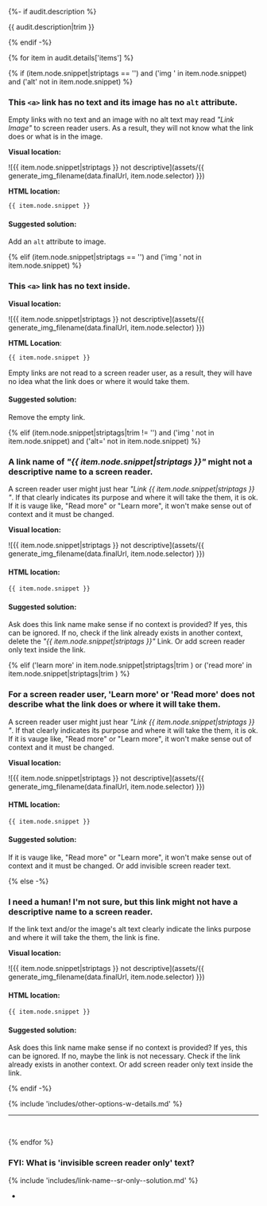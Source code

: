 {%- if audit.description %}

{{ audit.description|trim }}

{% endif -%}

{% for item in audit.details['items'] %}

{% if (item.node.snippet|striptags == '') and ('img ' in item.node.snippet) and ('alt' not in item.node.snippet)  %}

### This `<a>` link has no text and its image has no `alt` attribute.

Empty links with no text and an image with no alt text may read _"Link Image"_ to screen reader users. As a result, they will not know what the link does or what is in the image.

__Visual location:__

![{{ item.node.snippet|striptags }} not descriptive](assets/{{ generate_img_filename(data.finalUrl, item.node.selector) }})

__HTML location:__

```html
{{ item.node.snippet }}
```

#### Suggested solution:
Add an `alt` attribute to image.

{% elif (item.node.snippet|striptags == '') and ('img ' not in item.node.snippet)  %}

### This `<a>` link has no text inside.

__Visual location:__

![{{ item.node.snippet|striptags }} not descriptive](assets/{{ generate_img_filename(data.finalUrl, item.node.selector) }})

__HTML Location__:

```html
{{ item.node.snippet }}
```
Empty links are not read to a screen reader user, as a result, they will have no idea what the link does or where it would take them.

#### Suggested solution:

Remove the empty link.



{% elif (item.node.snippet|striptags|trim != '') and ('img ' not in item.node.snippet) and ('alt=' not in item.node.snippet) %}

### A link name of _"{{ item.node.snippet|striptags }}"_ might not a descriptive name to a screen reader.

A screen reader user might just hear _"Link {{ item.node.snippet|striptags }} "_. If that clearly indicates its purpose and where it will take the them, it is ok.  If it is vauge like, "Read more" or "Learn more", it won't make sense out of context and it must be changed.

__Visual location:__

![{{ item.node.snippet|striptags }} not descriptive](assets/{{ generate_img_filename(data.finalUrl, item.node.selector) }})

#### HTML location:

```html
{{ item.node.snippet }}
```

#### Suggested solution:

Ask does this link name make sense if no context is provided? If yes, this can be ignored.  If no, check if the link already exists in another context, delete the _"{{ item.node.snippet|striptags }}"_ Link. Or add screen reader only text inside the link.



{% elif ('learn more' in item.node.snippet|striptags|trim ) or ('read more' in item.node.snippet|striptags|trim ) %}

### For a screen reader user, 'Learn more' or 'Read more' does not describe what the link does or where it will take them.

A screen reader user might just hear _"Link {{ item.node.snippet|striptags }} "_. If that clearly indicates its purpose and where it will take the them, it is ok.  If it is vauge like, "Read more" or "Learn more", it won't make sense out of context and it must be changed.

__Visual location:__

![{{ item.node.snippet|striptags }} not descriptive](assets/{{ generate_img_filename(data.finalUrl, item.node.selector) }})

#### HTML location:

```html
{{ item.node.snippet }}
```

#### Suggested solution:

If it is vauge like, "Read more" or "Learn more", it won't make sense out of context and it must be changed. Or add invisible screen reader text.



{% else -%}

### I need a human! I'm not sure, but this link might not have a descriptive name to a screen reader.

If the link text and/or the image's alt text clearly indicate the links purpose and where it will take the them, the link is fine.

__Visual location:__

![{{ item.node.snippet|striptags }} not descriptive](assets/{{ generate_img_filename(data.finalUrl, item.node.selector) }})

#### HTML location:

```html
{{ item.node.snippet }}
```

#### Suggested solution:

Ask does this link name make sense if no context is provided? If yes, this can be ignored.  If no, maybe the link is not necessary.  Check if the link already exists in another context. Or add screen reader only text inside the link.

{% endif -%}

{% include 'includes/other-options-w-details.md' %}

---
<br>

{% endfor %}

### FYI: What is 'invisible screen reader only' text?

{% include 'includes/link-name--sr-only--solution.md' %}

-
<br>